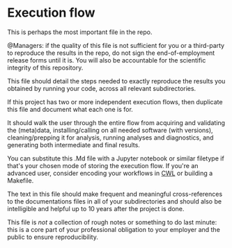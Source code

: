 # Execution flow

This is perhaps the most important file in the repo. 

@Managers: if the quality of this file is not sufficient for you or a third-party to reproduce the results in the repo, do not sign the end-of-employment release forms until it is. You will also be accountable for the scientific integrity of this repository.

This file should detail the steps needed to exactly reproduce the results you obtained by running your code, across all relevant subdirectories. 

If this project has two or more independent execution flows, then duplicate this file and document what each one is for. 

It should walk the user through the entire flow from acquiring and validating the (meta)data, installing/calling on all needed software (with versions), cleaning/prepping it for analysis, running analyses and diagnostics, and generating both intermediate and final results. 

You can substitute this .Md file with a Jupyter notebook or similar filetype if that's your chosen mode of storing the execution flow. If you're an advanced user, consider encoding your workflows in [CWL](https://www.commonwl.org/) or building a Makefile.

The text in this file should make frequent and meaningful cross-references to the documentations files in all of your subdirectories and should also be intelligible and helpful up to 10 years after the project is done. 

This file is *not* a collection of rough notes or something to do last minute: this is a core part of your professional obligation to your employer and the public to ensure reproducibility. 

